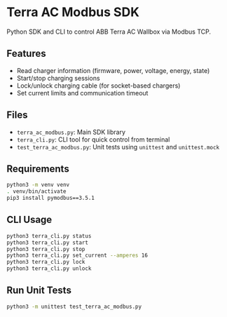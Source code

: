 # Terra AC Modbus SDK

Python SDK and CLI to control ABB Terra AC Wallbox via Modbus TCP.

## Features

- Read charger information (firmware, power, voltage, energy, state)
- Start/stop charging sessions
- Lock/unlock charging cable (for socket-based chargers)
- Set current limits and communication timeout

## Files

- `terra_ac_modbus.py`: Main SDK library
- `terra_cli.py`: CLI tool for quick control from terminal
- `test_terra_ac_modbus.py`: Unit tests using `unittest` and `unittest.mock`

## Requirements

```bash
python3 -m venv venv
. venv/bin/activate
pip3 install pymodbus==3.5.1
```

## CLI Usage

```bash
python3 terra_cli.py status
python3 terra_cli.py start
python3 terra_cli.py stop
python3 terra_cli.py set_current --amperes 16
python3 terra_cli.py lock
python3 terra_cli.py unlock
```

## Run Unit Tests

```bash
python3 -m unittest test_terra_ac_modbus.py
```